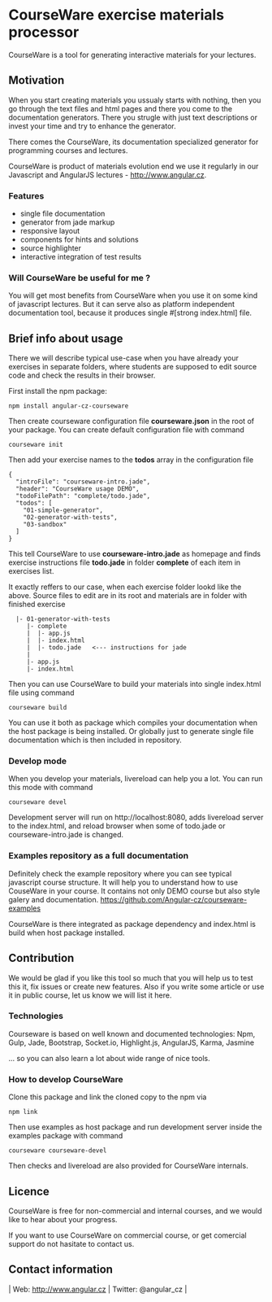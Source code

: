 # CourseWare exercise materials processor

CourseWare is a tool for generating interactive materials for your lectures.

## Motivation
When you start creating materials you ussualy starts with nothing, then you go through the text files and html pages and there 
you come to the documentation generators. There you strugle with just text descriptions or invest your time and try to enhance the generator. 

There comes the CourseWare, its documentation specialized generator for programming courses and lectures.

CourseWare is product of materials evolution end we use it regularly in our Javascript and AngularJS lectures - http://www.angular.cz. 

### Features
 - single file documentation
 - generator from jade markup
 - responsive layout
 - components for hints and solutions
 - source highlighter
 - interactive integration of test results

### Will CourseWare be useful for me ?
You will get most benefits from CourseWare when you use it on some kind of javascript lectures. But it can serve also as platform independent documentation tool, because it produces single #[strong index.html] file.

## Brief info about usage

There we will describe typical use-case when you have already your exercises in separate folders, where students are supposed 
to edit source code and check the results in their browser.

First install the npm package: 

```
npm install angular-cz-courseware
```

Then create courseware configuration file **courseware.json** in the root of your package. 
You can create default configuration file with command

```
courseware init
```

Then add your exercise names to the **todos** array in the configuration file

```
{
  "introFile": "courseware-intro.jade",
  "header": "CourseWare usage DEMO",
  "todoFilePath": "complete/todo.jade",
  "todos": [
    "01-simple-generator",
    "02-generator-with-tests",
    "03-sandbox"
  ]
}
```

This tell CourseWare to use **courseware-intro.jade** as homepage and finds exercise instructions file **todo.jade** in folder 
**complete** of each item in exercises list.

It exactly reffers to our case, when each exercise folder lookd like the above. 
Source files to edit are in its root and materials are in folder with finished exercise

```
  |- 01-generator-with-tests
     |- complete
     |  |- app.js
     |  |- index.html
     |  |- todo.jade   <--- instructions for jade
     |
     |- app.js
     |- index.html
```

Then you can use CourseWare to build your materials into single index.html file using command

```
courseware build
```

You can use it both as package which compiles your documentation when the host package is being installed. 
Or globally just to generate single file documentation which is then included in repository.

### Develop mode
When you develop your materials, livereload can help you a lot. You can run this mode with command

```
courseware devel
```

Development server will run on http://localhost:8080, adds livereload server to the index.html,
and reload browser when some of todo.jade or courseware-intro.jade is changed.

### Examples repository as a full documentation

Definitely check the example repository where you can see typical javascript course structure. 
It will help you to understand how to use CouseWare in your course.
It contains not only DEMO course but also style galery and documentation. https://github.com/Angular-cz/courseware-examples

CourseWare is there integrated as package dependency and index.html is build when host package installed.

## Contribution
We would be glad if you like this tool so much that you will help us to test this it, fix issues or create new features. 
Also if you write some article or use it in public course, let us know we will list it here.

### Technologies
Courseware is based on well known and documented technologies: Npm, Gulp, Jade, Bootstrap, Socket.io, Highlight.js, AngularJS, Karma, Jasmine 

... so you can also learn a lot about wide range of nice tools.

### How to develop CourseWare

Clone this package and link the cloned copy to the npm via

```
npm link
```

Then use examples as host package and run development server inside the examples package with command

```
courseware courseware-devel
```

Then checks and livereload are also provided for CourseWare internals.

## Licence
CourseWare is free for non-commercial and internal courses, and we would like to hear about your progress.

If you want to use CourseWare on commercial course, or get comercial support do not hasitate to contact us.

## Contact information

| Web: http://www.angular.cz | Twitter: @angular_cz |
